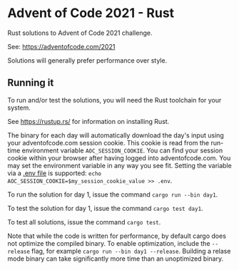 # Advent of Code 2021 - Rust

Rust solutions to Advent of Code 2021 challenge.

See: https://adventofcode.com/2021

Solutions will generally prefer performance over style.

## Running it

To run and/or test the solutions, you will need the Rust toolchain for your system.

See https://rustup.rs/ for information on installing Rust.

The binary for each day will automatically download the day's input using your adventofcode.com session cookie. This cookie is read from the run-time environment variable `AOC_SESSION_COOKIE`. You can find your session cookie within your browser after having logged into adventofcode.com. You may set the environment variable in any way you see fit. Setting the variable via a [.env file](https://docs.rs/dotenv/latest/dotenv/) is supported: `echo AOC_SESSION_COOKIE=$my_session_cookie_value >> .env`.

To run the solution for day 1, issue the command `cargo run --bin day1`.

To test the solution for day 1, issue the command `cargo test day1`.

To test all solutions, issue the command `cargo test`.

Note that while the code is written for performance, by default cargo does not optimize the compiled binary. To enable optimization, include the `--release` flag, for example `cargo run --bin day1 --release`. Building a relase mode binary can take significantly more time than an unoptimized binary.
